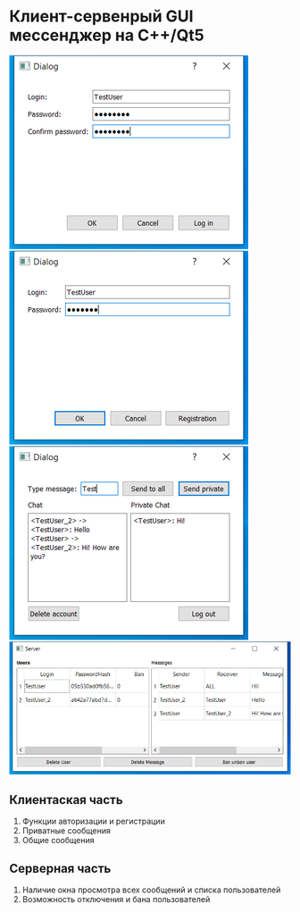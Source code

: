 # Клиент-сервенрый GUI мессенджер на C++/Qt5

![registration](Assets/image-1.png)
![login](Assets/image.png)
![Dialog](Assets/image-2.png)
![Server control](Assets/image-3.png)
## Клиентаская часть
1. Функции авторизации и регистрации
1. Приватные сообщения
1. Общие сообщения

## Серверная часть
1. Наличие окна просмотра всех сообщений и списка пользователей
1. Возможность отключения и бана пользователей